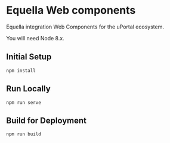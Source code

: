# Equella Web components

Equella integration Web Components for the uPortal ecosystem.

You will need Node 8.x.

## Initial Setup

```console
npm install
```

## Run Locally

```console
npm run serve
```

## Build for Deployment

```console
npm run build
```
